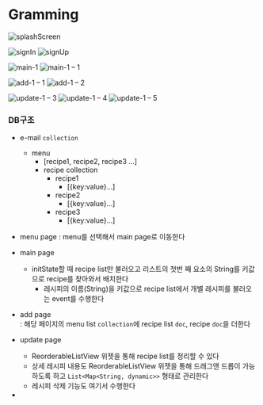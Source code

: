 # Gramming
  
![splashScreen](https://user-images.githubusercontent.com/81023768/203576310-af2b0652-81cf-4eda-a8ce-c7b1c6131dd2.png)  


![signIn](https://user-images.githubusercontent.com/81023768/203576344-32aedb81-f5ef-479d-8acd-6c97a8d7994c.png)
![signUp](https://user-images.githubusercontent.com/81023768/203576359-689686c5-a29d-40ca-a82d-1199935f373e.png)  

![main-1](https://user-images.githubusercontent.com/81023768/204557162-1ef2e913-1040-4869-8029-9e687d003f19.png)
![main-1 – 1](https://user-images.githubusercontent.com/81023768/204825842-4bd86cfa-6a18-4e37-9551-f185e85e852b.png)


![add-1 – 1](https://user-images.githubusercontent.com/81023768/204557216-a7265396-6889-4b7b-9c6c-469cc3e511eb.png)
![add-1 – 2](https://user-images.githubusercontent.com/81023768/204557225-d14e230c-719f-40f7-afb4-f0c6da5b8758.png)  

![update-1 – 3](https://user-images.githubusercontent.com/81023768/204557314-0762dedf-3f06-4f8f-8f77-0cc1db068605.png)
![update-1 – 4](https://user-images.githubusercontent.com/81023768/204557311-6e85c6cf-7d81-43ce-896f-95d7954dae54.png)
![update-1 – 5](https://user-images.githubusercontent.com/81023768/204557306-c7ee3de5-59d6-4e23-b435-c153c05c2d23.png)  


  

### DB구조

- e-mail `collection`
	- menu 
		- [recipe1, recipe2, recipe3 ...]
		- recipe collection
			- recipe1
				- [{key:value}...]
			- recipe2
				- [{key:value}...]
			- recipe3
				- [{key:value}...]
- menu page
: menu를 선택해서 main page로 이동한다

- main page
  - initState할 때 recipe list만 불러오고 리스트의 첫번 째 요소의 String를 키값으로 recipe를 찾아와서 배치한다
	- 레시피의 이름(String)을 키값으로 recipe list에서 개별 레시피를 불러오는 event를 수행한다

- add page  
: 해당 페이지의 menu list `collection`에 recipe list `doc`, recipe `doc`을 더한다

- update page  
	- ReorderableListView 위젯을 통해 recipe list를 정리할 수 있다
	- 상세 레시피 내용도 ReorderableListView 위젯을 통해 드래그앤 드롭이 가능하도록 하고 `List<Map<String, dynamic>>` 형태로  관리한다
	- 레시피 삭제 기능도 여기서 수행한다


- 


